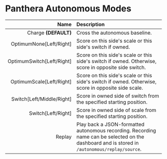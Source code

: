 # Panthera Autonomous Modes
**Name** | **Description**
--------:|:---------------
Charge **(DEFAULT)** | Cross the autonomous baseline.
OptimumNone[Left/Right] | Score on this side's scale or this side's switch if owned.
OptimumSwitch[Left/Right] | Score on this side's scale or this side's switch if owned. Otherwise, score in opposite side switch.
OptimumScale[Left/Right] | Score on this side's scale or this side's switch if owned. Otherwise, score in opposite side scale.
Switch[Left/Middle/Right] | Score in owned side of switch from the specified starting position.
Switch[Left/Right] | Score in owned side of scale from the specified starting position.
Replay | Play back a JSON-formatted autonomous recording. Recording name can be selected on the dashboard and is stored in `/autonomous/replay/source`.
